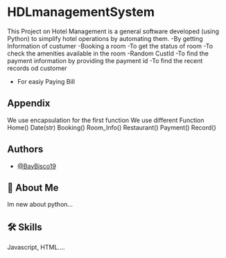 # HDLmanagementSystem

This Project on Hotel Management is a general software developed (using Python) to simplify hotel operations by automating them.
-By getting Information of custumer
-Booking a room
-To get the status of room
-To check the amenities available in the room
-Random CustId
-To find the payment information by providing the payment id
-To find the recent records od customer
- For easiy Paying Bill 

## Appendix

We use encapsulation for the first function
We use different Function
Home()
Date(str)
Booking()
Room_Info()
Restaurant() 
Payment()
Record()

## Authors
- [@BayBisco19](https://github.com/BabyBisco19/HDLmanagementSystem.git)
## 🚀 About Me
 Im new about python...
## 🛠 Skills
Javascript, HTML....
